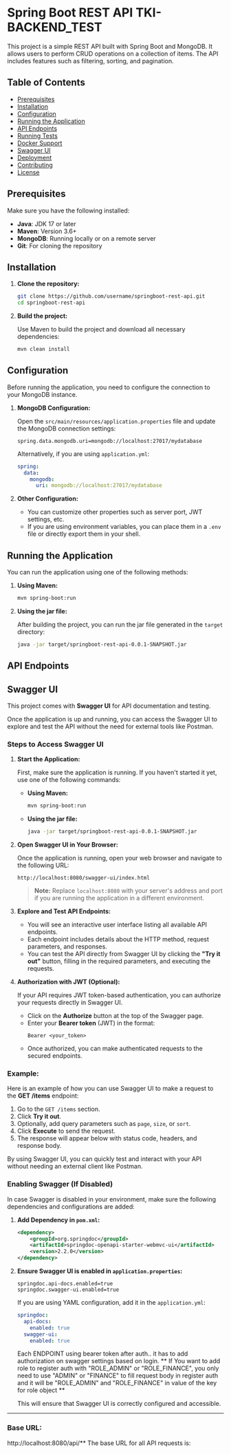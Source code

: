 # Spring Boot REST API TKI-BACKEND_TEST

This project is a simple REST API built with Spring Boot and MongoDB. It allows users to perform CRUD operations on a collection of items. The API includes features such as filtering, sorting, and pagination.

## Table of Contents

- [Prerequisites](#prerequisites)
- [Installation](#installation)
- [Configuration](#configuration)
- [Running the Application](#running-the-application)
- [API Endpoints](#api-endpoints)
- [Running Tests](#running-tests)
- [Docker Support](#docker-support)
- [Swagger UI](#swagger-ui)
- [Deployment](#deployment)
- [Contributing](#contributing)
- [License](#license)

## Prerequisites

Make sure you have the following installed:

- **Java**: JDK 17 or later
- **Maven**: Version 3.6+
- **MongoDB**: Running locally or on a remote server
- **Git**: For cloning the repository

## Installation

1. **Clone the repository:**

    ```bash
    git clone https://github.com/username/springboot-rest-api.git
    cd springboot-rest-api
    ```

2. **Build the project:**

    Use Maven to build the project and download all necessary dependencies:

    ```bash
    mvn clean install
    ```

## Configuration

Before running the application, you need to configure the connection to your MongoDB instance.

1. **MongoDB Configuration:**

    Open the `src/main/resources/application.properties` file and update the MongoDB connection settings:

    ```properties
    spring.data.mongodb.uri=mongodb://localhost:27017/mydatabase
    ```

    Alternatively, if you are using `application.yml`:

    ```yaml
    spring:
      data:
        mongodb:
          uri: mongodb://localhost:27017/mydatabase
    ```

2. **Other Configuration:**

    - You can customize other properties such as server port, JWT settings, etc.
    - If you are using environment variables, you can place them in a `.env` file or directly export them in your shell.

## Running the Application

You can run the application using one of the following methods:

1. **Using Maven:**

    ```bash
    mvn spring-boot:run
    ```

2. **Using the jar file:**

    After building the project, you can run the jar file generated in the `target` directory:

    ```bash
    java -jar target/springboot-rest-api-0.0.1-SNAPSHOT.jar
    ```

## API Endpoints

  ## Swagger UI

This project comes with **Swagger UI** for API documentation and testing.

Once the application is up and running, you can access the Swagger UI to explore and test the API without the need for external tools like Postman.

### Steps to Access Swagger UI

1. **Start the Application:**

    First, make sure the application is running. If you haven't started it yet, use one of the following commands:

    - **Using Maven:**
      ```bash
      mvn spring-boot:run
      ```

    - **Using the jar file:**
      ```bash
      java -jar target/springboot-rest-api-0.0.1-SNAPSHOT.jar
      ```

2. **Open Swagger UI in Your Browser:**

    Once the application is running, open your web browser and navigate to the following URL:

    ```
    http://localhost:8080/swagger-ui/index.html
    ```

    > **Note:** Replace `localhost:8080` with your server's address and port if you are running the application in a different environment.

3. **Explore and Test API Endpoints:**

    - You will see an interactive user interface listing all available API endpoints.
    - Each endpoint includes details about the HTTP method, request parameters, and responses.
    - You can test the API directly from Swagger UI by clicking the **"Try it out"** button, filling in the required parameters, and executing the requests.

4. **Authorization with JWT (Optional):**

    If your API requires JWT token-based authentication, you can authorize your requests directly in Swagger UI.

    - Click on the **Authorize** button at the top of the Swagger page.
    - Enter your **Bearer token** (JWT) in the format: 
      ```
      Bearer <your_token>
      ```
    - Once authorized, you can make authenticated requests to the secured endpoints.

### Example:

Here is an example of how you can use Swagger UI to make a request to the **GET /items** endpoint:

1. Go to the `GET /items` section.
2. Click **Try it out**.
3. Optionally, add query parameters such as `page`, `size`, or `sort`.
4. Click **Execute** to send the request.
5. The response will appear below with status code, headers, and response body.

By using Swagger UI, you can quickly test and interact with your API without needing an external client like Postman.

### Enabling Swagger (If Disabled)

In case Swagger is disabled in your environment, make sure the following dependencies and configurations are added:

1. **Add Dependency in `pom.xml`:**

    ```xml
    <dependency>
        <groupId>org.springdoc</groupId>
        <artifactId>springdoc-openapi-starter-webmvc-ui</artifactId>
        <version>2.2.0</version>
    </dependency>
    ```

2. **Ensure Swagger UI is enabled in `application.properties`:**

    ```properties
    springdoc.api-docs.enabled=true
    springdoc.swagger-ui.enabled=true
    ```

    If you are using YAML configuration, add it in the `application.yml`:

    ```yaml
    springdoc:
      api-docs:
        enabled: true
      swagger-ui:
        enabled: true
    ```
    Each ENDPOINT using bearer token after auth.. it has to add authorization on swagger settings based on login.
   ** If You want to add role to register auth with "ROLE_ADMIN" or "ROLE_FINANCE", you only need to use "ADMIN" or "FINANCE" to fill request body in register auth and it will be "ROLE_ADMIN" and "ROLE_FINANCE" in value of the key for role object ** 
    
    This will ensure that Swagger UI is correctly configured and accessible.

---

### Base URL:
  http://localhost:8080/api/**
The base URL for all API requests is:

